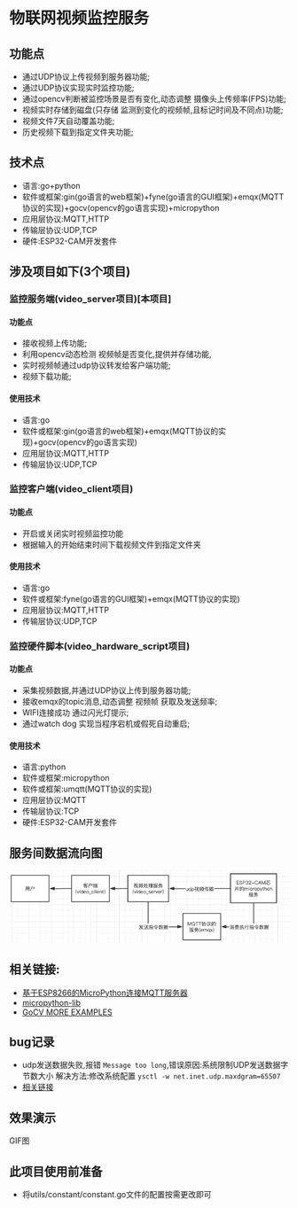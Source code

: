 # 物联网视频监控服务

## 功能点

* 通过UDP协议上传视频到服务器功能;
* 通过UDP协议实现实时监控功能;
* 通过opencv判断被监控场景是否有变化,动态调整 摄像头上传频率(FPS)功能;
* 视频实时存储到磁盘(只存储 监测到变化的视频帧,且标记时间及不同点)功能;
* 视频文件7天自动覆盖功能;
* 历史视频下载到指定文件夹功能;

## 技术点

* 语言:go+python
* 软件或框架:gin(go语言的web框架)+fyne(go语言的GUI框架)+emqx(MQTT协议的实现)+gocv(opencv的go语言实现)+micropython
* 应用层协议:MQTT,HTTP
* 传输层协议:UDP,TCP
* 硬件:ESP32-CAM开发套件

## 涉及项目如下(3个项目)

### 监控服务端(video_server项目)[本项目]

#### 功能点

* 接收视频上传功能;
* 利用opencv动态检测 视频帧是否变化,提供并存储功能,
* 实时视频帧通过udp协议转发给客户端功能;
* 视频下载功能;

#### 使用技术

* 语言:go
* 软件或框架:gin(go语言的web框架)+emqx(MQTT协议的实现)+gocv(opencv的go语言实现)
* 应用层协议:MQTT,HTTP
* 传输层协议:UDP,TCP

### 监控客户端(video_client项目)

#### 功能点

* 开启或关闭实时视频监控功能
* 根据输入的开始结束时间下载视频文件到指定文件夹

#### 使用技术

* 语言:go
* 软件或框架:fyne(go语言的GUI框架)+emqx(MQTT协议的实现)
* 应用层协议:MQTT,HTTP
* 传输层协议:UDP,TCP

### 监控硬件脚本(video_hardware_script项目)

#### 功能点

* 采集视频数据,并通过UDP协议上传到服务器功能;
* 接收emqx的topic消息,动态调整 视频帧 获取及发送频率;
* WIFI连接成功 通过闪光灯提示;
* 通过watch dog 实现当程序宕机或假死自动重启;

#### 使用技术

* 语言:python
* 软件或框架:micropython
* 软件或框架:umqtt(MQTT协议的实现)
* 应用层协议:MQTT
* 传输层协议:TCP
* 硬件:ESP32-CAM开发套件

## 服务间数据流向图

![img.png](docs/img.png)

## 相关链接:

* [基于ESP8266的MicroPython连接MQTT服务器](https://blog.csdn.net/zhuwade/article/details/121792955)
* [micropython-lib](https://github.com/micropython/micropython-lib/tree/master/micropython)
* [GoCV MORE EXAMPLES](https://gocv.io/writing-code/more-examples/)

## bug记录

* udp发送数据失败,报错 ```Message too long```,错误原因:系统限制UDP发送数据字节数大小 解决方法:修改系统配置  ```ysctl -w net.inet.udp.maxdgram=65507```
* [相关链接](https://www.cnblogs.com/yajunLi/p/6595509.html)

## 效果演示

GIF图

## 此项目使用前准备

* 将utils/constant/constant.go文件的配置按需更改即可
